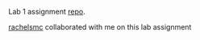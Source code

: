 Lab 1 assignment [repo](https://github.com/ursulakaczmarek/gittest_uak211).

[rachelsmc](https://github.com/rachelsmc) collaborated with me on this lab assignment
